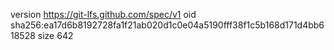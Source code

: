 version https://git-lfs.github.com/spec/v1
oid sha256:ea17d6b8192728fa1f21ab020d1c0e04a5190fff38f1c5b168d171d4bb618528
size 642
